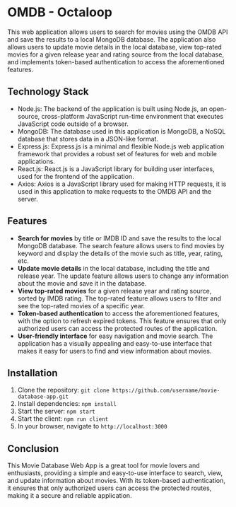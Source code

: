 # OMDB - Octaloop

This web application allows users to search for movies using the OMDB API and save the results to a local MongoDB database. The application also allows users to update movie details in the local database, view top-rated movies for a given release year and rating source from the local database, and implements token-based authentication to access the aforementioned features.

## Technology Stack

- Node.js: The backend of the application is built using Node.js, an open-source, cross-platform JavaScript run-time environment that executes JavaScript code outside of a browser.
- MongoDB: The database used in this application is MongoDB, a NoSQL database that stores data in a JSON-like format.
- Express.js: Express.js is a minimal and flexible Node.js web application framework that provides a robust set of features for web and mobile applications.
- React.js: React.js is a JavaScript library for building user interfaces, used for the frontend of the application.
- Axios: Axios is a JavaScript library used for making HTTP requests, it is used in this application to make requests to the OMDB API and the server.

## Features

- **Search for movies** by title or IMDB ID and save the results to the local MongoDB database. The search feature allows users to find movies by keyword and display the details of the movie such as title, year, rating, etc.
- **Update movie details** in the local database, including the title and release year. The update feature allows users to change any information about the movie and save it in the database.
- **View top-rated movies** for a given release year and rating source, sorted by IMDB rating. The top-rated feature allows users to filter and see the top-rated movies of a specific year.
- **Token-based authentication** to access the aforementioned features, with the option to refresh expired tokens. This feature ensures that only authorized users can access the protected routes of the application.
- **User-friendly interface** for easy navigation and movie search. The application has a visually appealing and easy-to-use interface that makes it easy for users to find and view information about movies.

## Installation

1. Clone the repository: `git clone https://github.com/username/movie-database-app.git`
2. Install dependencies: `npm install`
3. Start the server: `npm start`
4. Start the client: `npm run client`
5. In your browser, navigate to `http://localhost:3000`

## Conclusion

This Movie Database Web App is a great tool for movie lovers and enthusiasts, providing a simple and easy-to-use interface to search, view, and update information about movies. With its token-based authentication, it ensures that only authorized users can access the protected routes, making it a secure and reliable application.
